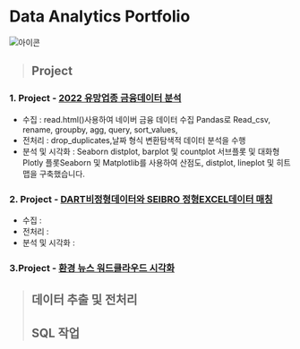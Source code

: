 # Data Analytics Portfolio
![아이콘](https://cdn.iconscout.com/icon/premium/png-256-thumb/data-analysis-1565652-1327717.png)

> ## Project
 ### 1. Project - [2022 유망업종 금융데이터 분석](https://github.com/jieunlee-hi/Portfolio/tree/main/finance_naver)
  * 수집 : read.html()사용하여 네이버 금융 데이터 수집 Pandas로 Read_csv, rename, groupby, agg, query, sort_values,
  * 전처리 : drop_duplicates,날짜 형식 변환탐색적 데이터 분석을 수행
  * 분석 및 시각화 : Seaborn distplot, barplot 및 countplot 서브플롯 및 대화형 Plotly 플롯Seaborn 및 Matplotlib를 사용하여 산점도, distplot, lineplot 및 히트맵을 구축했습니다.
 ### 2. Project - [DART비정형데이터와 SEIBRO 정형EXCEL데이터 매칭](https://github.com/jieunlee-hi/Portfolio/tree/main/dart_seibro)
  * 수집 :
  * 전처리 :
  * 분석 및 시각화 :
 ### 3.Project  - [환경 뉴스 워드클라우드 시각화](https://github.com/jieunlee-hi/Portfolio/tree/main/environment_news)

> ## 데이터 추출 및 전처리
> ## SQL 작업

  
